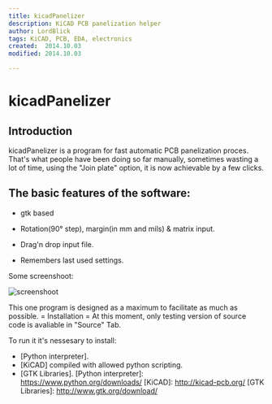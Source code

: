 ```yaml
---
title: kicadPanelizer
description: KiCAD PCB panelization helper
author: LordBlick
tags: KiCAD, PCB, EDA, electronics
created:  2014.10.03
modified: 2014.10.03

---
```


kicadPanelizer
=======
## Introduction

kicadPanelizer is a program for fast automatic PCB panelization proces. That's what people have been doing so far manually, sometimes wasting a lot of time, using the "Join plate" option, it is now achievable by a few clicks.

## The basic features of the software:
- gtk based

- Rotation(90° step), margin(in mm and mils) & matrix input.

- Drag'n drop input file.

- Remembers last used settings.

Some screenshoot:

![screenshoot](https://cloud.githubusercontent.com/assets/5176054/4505567/3bb70a44-4af7-11e4-91a8-0360eab9ceae.png)

This one program is designed as a maximum to facilitate as much as possible.
= Installation =
At this moment, only testing version of source code is avaliable in "Source" Tab.

To run it it's nessesary to install:
- [Python interpreter].
- [KiCAD] compiled with allowed python scripting.
- [GTK Libraries].
[Python interpreter]: https://www.python.org/downloads/
[KiCAD]: http://kicad-pcb.org/
[GTK Libraries]: http://www.gtk.org/download/
